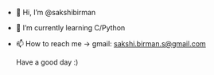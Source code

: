 - 👋 Hi, I’m @sakshibirman
- 🌱 I’m currently learning C/Python 
- 📫 How to reach me 
     -> gmail: sakshi.birman.s@gmail.com

   Have a good day :)

